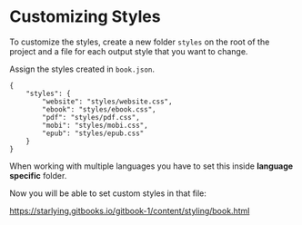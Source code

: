 # Customizing Styles

To customize the styles, create a new folder `styles` on the root of the project and a file for each output style
that you want to change.

Assign the styles created in `book.json`.

```
{
    "styles": {
        "website": "styles/website.css",
        "ebook": "styles/ebook.css",
        "pdf": "styles/pdf.css",
        "mobi": "styles/mobi.css",
        "epub": "styles/epub.css"
    }
}
```

When working with multiple languages you have to set this inside **language specific** folder.

Now you will be able to set custom styles in that file:



https://starlying.gitbooks.io/gitbook-1/content/styling/book.html
